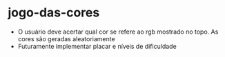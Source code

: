 # jogo-das-cores
- O usuário deve acertar qual cor se refere ao rgb mostrado no topo. As cores são geradas aleatoriamente
- Futuramente implementar placar e níveis de dificuldade
